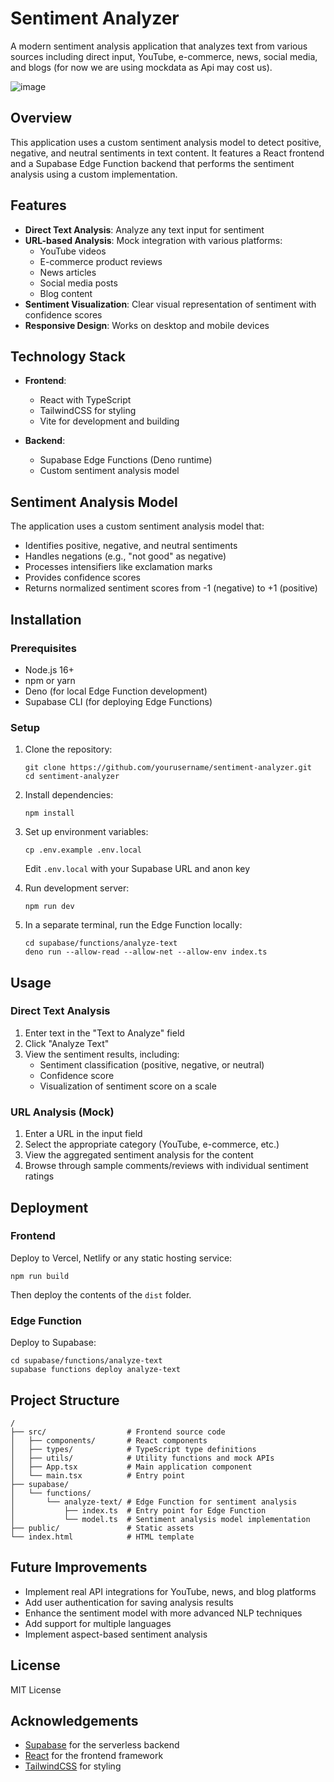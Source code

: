 # Sentiment Analyzer

A modern sentiment analysis application that analyzes text from various sources including direct input, YouTube, e-commerce, news, social media, and blogs (for now we are using mockdata as Api may cost us).

![image](https://github.com/user-attachments/assets/7462e1dc-0cae-49b4-86ab-fdf987543f40)


## Overview

This application uses a custom sentiment analysis model to detect positive, negative, and neutral sentiments in text content. It features a React frontend and a Supabase Edge Function backend that performs the sentiment analysis using a custom implementation.

## Features

- **Direct Text Analysis**: Analyze any text input for sentiment
- **URL-based Analysis**: Mock integration with various platforms:
  - YouTube videos
  - E-commerce product reviews
  - News articles
  - Social media posts
  - Blog content
- **Sentiment Visualization**: Clear visual representation of sentiment with confidence scores
- **Responsive Design**: Works on desktop and mobile devices

## Technology Stack

- **Frontend**:
  - React with TypeScript
  - TailwindCSS for styling
  - Vite for development and building

- **Backend**:
  - Supabase Edge Functions (Deno runtime)
  - Custom sentiment analysis model

## Sentiment Analysis Model

The application uses a custom sentiment analysis model that:

- Identifies positive, negative, and neutral sentiments
- Handles negations (e.g., "not good" as negative)
- Processes intensifiers like exclamation marks
- Provides confidence scores
- Returns normalized sentiment scores from -1 (negative) to +1 (positive)

## Installation

### Prerequisites

- Node.js 16+
- npm or yarn
- Deno (for local Edge Function development)
- Supabase CLI (for deploying Edge Functions)

### Setup

1. Clone the repository:
   ```
   git clone https://github.com/yourusername/sentiment-analyzer.git
   cd sentiment-analyzer
   ```

2. Install dependencies:
   ```
   npm install
   ```

3. Set up environment variables:
   ```
   cp .env.example .env.local
   ```
   Edit `.env.local` with your Supabase URL and anon key

4. Run development server:
   ```
   npm run dev
   ```

5. In a separate terminal, run the Edge Function locally:
   ```
   cd supabase/functions/analyze-text
   deno run --allow-read --allow-net --allow-env index.ts
   ```

## Usage

### Direct Text Analysis

1. Enter text in the "Text to Analyze" field
2. Click "Analyze Text"
3. View the sentiment results, including:
   - Sentiment classification (positive, negative, or neutral)
   - Confidence score
   - Visualization of sentiment score on a scale

### URL Analysis (Mock)

1. Enter a URL in the input field
2. Select the appropriate category (YouTube, e-commerce, etc.)
3. View the aggregated sentiment analysis for the content
4. Browse through sample comments/reviews with individual sentiment ratings

## Deployment

### Frontend

Deploy to Vercel, Netlify or any static hosting service:

```
npm run build
```

Then deploy the contents of the `dist` folder.

### Edge Function

Deploy to Supabase:

```
cd supabase/functions/analyze-text
supabase functions deploy analyze-text
```

## Project Structure

```
/
├── src/                  # Frontend source code
│   ├── components/       # React components
│   ├── types/            # TypeScript type definitions
│   ├── utils/            # Utility functions and mock APIs
│   ├── App.tsx           # Main application component
│   └── main.tsx          # Entry point
├── supabase/
│   └── functions/
│       └── analyze-text/ # Edge Function for sentiment analysis
│           ├── index.ts  # Entry point for Edge Function
│           └── model.ts  # Sentiment analysis model implementation
├── public/               # Static assets
└── index.html            # HTML template
```

## Future Improvements

- Implement real API integrations for YouTube, news, and blog platforms
- Add user authentication for saving analysis results
- Enhance the sentiment model with more advanced NLP techniques
- Add support for multiple languages
- Implement aspect-based sentiment analysis

## License

MIT License

## Acknowledgements

- [Supabase](https://supabase.com/) for the serverless backend
- [React](https://reactjs.org/) for the frontend framework
- [TailwindCSS](https://tailwindcss.com/) for styling
